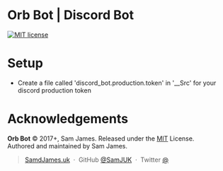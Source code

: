 # Orb Bot | Discord Bot
[![MIT license](http://img.shields.io/badge/license-MIT-brightgreen.svg)](http://opensource.org/licenses/MIT)


# Setup
- Create a file called 'discord_bot.production.token' in '__Src' for your discord production token


# Acknowledgements

**Orb Bot** © 2017+, Sam James. Released under the [MIT] License.<br>
Authored and maintained by Sam James.

> [SamdJames.uk](https://www.samdjames.uk) &nbsp;&middot;&nbsp;
> GitHub [@SamJUK](https://github.com/SamJUK) &nbsp;&middot;&nbsp;
> Twitter [@](https://twitter.com/)

[MIT]: http://mit-license.org/